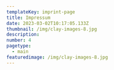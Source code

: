 ```yaml
---
templateKey: imprint-page
title: Impressum
date: 2023-03-02T10:17:05.133Z
thumbnail: /img/clay-images-8.jpg
description: 
number: 4
pagetype:
  - main
featuredimage: /img/clay-images-8.jpg
---
```



